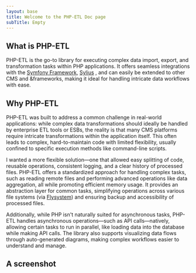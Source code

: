```yaml
---
layout: base
title: Welcome to the PHP-ETL Doc page
subTitle: Empty
---
```


## What is PHP-ETL

PHP-ETL is the go-to library for executing complex data import, export, and transformation tasks within PHP applications. 
It offers seamless integrations with the [Symfony Framework](https://symfony.com/), [Sylius](https://sylius.com/fr/) , and can easily be extended to other CMS and &frameworks, 
making it ideal for handling intricate data workflows with ease.

## Why PHP-ETL

PHP-ETL was built to address a common challenge in real-world applications: while complex data transformations should 
ideally be handled by enterprise ETL tools or ESBs, the reality is that many CMS platforms require intricate 
transformations within the application itself. This often leads to complex, hard-to-maintain code with limited flexibility, 
usually confined to specific execution methods like command-line scripts.

I wanted a more flexible solution—one that allowed easy splitting of code, reusable operations,
consistent logging, and a clear history of processed files. PHP-ETL offers a standardized approach for handling complex tasks,
such as reading remote files and performing advanced operations like data aggregation, all while promoting efficient memory usage. 
It provides an abstraction layer for common tasks, simplifying operations across various file systems (via [Flysystem](https://flysystem.thephpleague.com/docs/))
and ensuring backup and accessibility of processed files.

Additionally, while PHP isn't naturally suited for asynchronous tasks, 
PHP-ETL handles asynchronous operations—such as API calls—natively, allowing certain tasks to run in parallel, 
like loading data into the database while making API calls. The library also supports visualizing data flows through auto-generated 
diagrams, making complex workflows easier to understand and manage.

## A screenshot



